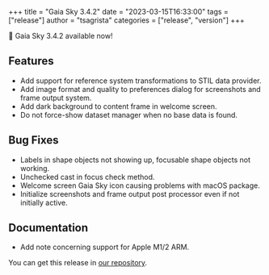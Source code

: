 +++
title = "Gaia Sky 3.4.2"
date = "2023-03-15T16:33:00"
tags = ["release"]
author = "tsagrista"
categories = ["release", "version"]
+++

📢 Gaia Sky 3.4.2 available now!

<!--more-->


## Features

- Add support for reference system transformations to STIL data provider.
- Add image format and quality to preferences dialog for screenshots and frame output system.
- Add dark background to content frame in welcome screen.
- Do not force-show dataset manager when no base data is found.

## Bug Fixes

- Labels in shape objects not showing up, focusable shape objects not working.
- Unchecked cast in focus check method.
- Welcome screen Gaia Sky icon causing problems with macOS package.
- Initialize screenshots and frame output post processor even if not initially active.

## Documentation

- Add note concerning support for Apple M1/2 ARM.


You can get this release in [our repository](https://gaia.ari.uni-heidelberg.de/gaiasky/releases//3.4.2.041928e7c/).